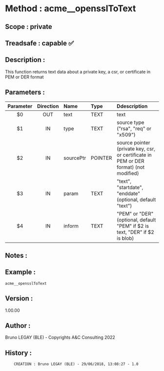 ﻿# **Method :** acme__opensslToText
## **Scope :** private
## **Treadsafe :** capable ✅ 
## **Description :** 
This function returns text data about a private key, a csr, or certificate in PEM or DER format
## **Parameters :** 
| Parameter | Direction | Name | Type | Ddescription | 
|:----:|:----:|:----|:----|:----| 
| $0 | OUT | text | TEXT | text | 
| $1 | IN | type | TEXT | source type ("rsa", "req" or "x509") | 
| $2 | IN | sourcePtr | POINTER | source pointer (private key, csr, or certificate in PEM or DER format) (not modified) | 
| $3 | IN | param | TEXT | "text", "startdate", "enddate" (optional, default "text") | 
| $4 | IN | inform | TEXT | "PEM" or "DER" (optional, default "PEM" if $2 is text, "DER" if $2 is blob) | 

## **Notes :** 

## **Example :** 
```
acme__opensslToText
```
## **Version :** 
1.00.00
## **Author :** 
Bruno LEGAY (BLE) - Copyrights A&C Consulting 2022
## **History :** 

        CREATION : Bruno LEGAY (BLE) - 29/06/2018, 13:08:27 - 1.0
